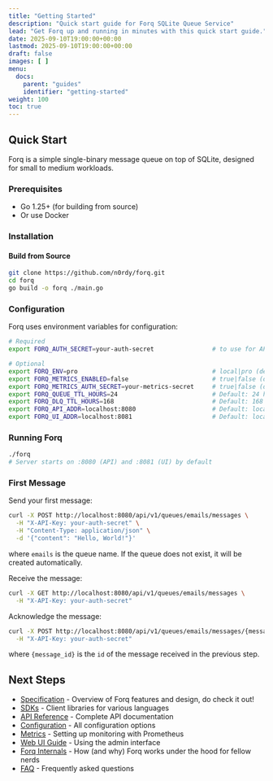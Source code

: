```yaml
---
title: "Getting Started"
description: "Quick start guide for Forq SQLite Queue Service"
lead: "Get Forq up and running in minutes with this quick start guide."
date: 2025-09-10T19:00:00+00:00
lastmod: 2025-09-10T19:00:00+00:00
draft: false
images: [ ]
menu:
  docs:
    parent: "guides"
    identifier: "getting-started"
weight: 100
toc: true
---
```


## Quick Start

Forq is a simple single-binary message queue on top of SQLite, designed for small to medium workloads.

### Prerequisites

- Go 1.25+ (for building from source)
- Or use Docker

### Installation

#### Build from Source

```bash
git clone https://github.com/n0rdy/forq.git
cd forq
go build -o forq ./main.go
```

### Configuration

Forq uses environment variables for configuration:

```bash
# Required
export FORQ_AUTH_SECRET=your-auth-secret                # to use for API and Admin UI authentication

# Optional
export FORQ_ENV=pro                                     # local|pro (default: pro)
export FORQ_METRICS_ENABLED=false                       # true|false (default: false)
export FORQ_METRICS_AUTH_SECRET=your-metrics-secret     # true|false (default: false)
export FORQ_QUEUE_TTL_HOURS=24                          # Default: 24 hours
export FORQ_DLQ_TTL_HOURS=168                           # Default: 168 hours (7 days)
export FORQ_API_ADDR=localhost:8080                     # Default: localhost:8080
export FORQ_UI_ADDR=localhost:8081                      # Default: localhost:8081
```

### Running Forq

```bash
./forq
# Server starts on :8080 (API) and :8081 (UI) by default
```

### First Message

Send your first message:

```bash
curl -X POST http://localhost:8080/api/v1/queues/emails/messages \
  -H "X-API-Key: your-auth-secret" \
  -H "Content-Type: application/json" \
  -d '{"content": "Hello, World!"}'
```

where `emails` is the queue name. If the queue does not exist, it will be created automatically.

Receive the message:

```bash
curl -X GET http://localhost:8080/api/v1/queues/emails/messages \
  -H "X-API-Key: your-auth-secret"
```

Acknowledge the message:

```bash
curl -X POST http://localhost:8080/api/v1/queues/emails/messages/{message_id}/ack \
  -H "X-API-Key: your-auth-secret"
```

where `{message_id}` is the `id` of the message received in the previous step.

## Next Steps

- [Specification](/docs/guides/specification/) - Overview of Forq features and design, do check it out!
- [SDKs](/docs/guides/sdks/) - Client libraries for various languages
- [API Reference](/docs/reference/api/) - Complete API documentation
- [Configuration](/docs/reference/configuration/) - All configuration options
- [Metrics](/docs/guides/metrics/) - Setting up monitoring with Prometheus
- [Web UI Guide](/docs/guides/web-ui/) - Using the admin interface
- [Forq Internals](/docs/guides/internals/) - How (and why) Forq works under the hood for fellow nerds
- [FAQ](/docs/guides/faq/) - Frequently asked questions
